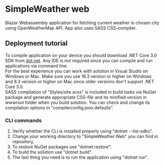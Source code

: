 # SimpleWeather web
Blazor Webassembly application for fetching current weather in chosen city using OpenWeatherMap API. App also uses SASS CSS-compiler.
## Deployment tutorial
To compile application on your device you should download .NET Core 3.0 SDK from [dot.net](dot.net). Any IDE is not required since you can compile and run applications via command line.  
For the best experience you can work with solution in Visual Studio on Windows or Mac. Make sure you use 16.3 version or higher on Windows and 8.3 version or higher on Mac since older versions don't support .NET Core 3.0.  
SASS compilation of "Styles/site.scss" is included in build tasks via NuGet package and generate appropriate CSS-file and its minified version in wwwroot folder when you build solution. You can check and change its compilation options in "compilerconfig.json.defaults".
### CLI commands
 1. Verify whether the CLI is installed properly using "dotnet --list-sdks".
 2. Change your working directory to "SimpleWeather.Web" you can find in repository,
 3. To restore NuGet packages use "dotnet restore".
 4. To build the solution use "dotnet build".
 5. The last thing you need is to run the application using "dotnet run".
